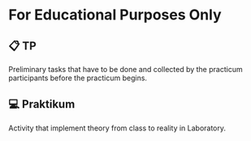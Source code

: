 # For Educational Purposes Only

## :clipboard: TP
Preliminary tasks that have to be done and collected by the practicum participants before the practicum begins.

## :computer: Praktikum
Activity that implement theory from class to reality in Laboratory.
